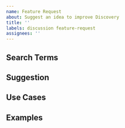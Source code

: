 ```yaml
---
name: Feature Request
about: Suggest an idea to improve Discovery
title: ''
labels: discussion feature-request
assignees: ''
---
```


## Search Terms
<!-- List of keywords you searched for before creating this issue. Write them down here so that others can find this suggestion more easily -->

## Suggestion
<!-- A summary of what you'd like to see added or changed -->

## Use Cases
<!--
What do you want to use this for?
What shortcomings exist with current approaches?
-->

## Examples
<!-- Show how this would be used and what the behavior would be -->